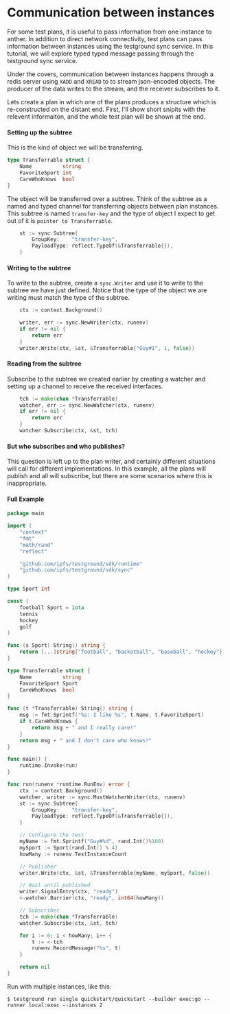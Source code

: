 # Communication between instances

For some test plans, it is useful to pass information from one instance to anther. In addition to direct network connectivity, test plans can pass information between instances using the testground sync service. In this tutorial, we will explore typed typed message passing through the testground sync service.

Under the covers, communication between instances happens through a redis server using `XADD` and `XREAD` to to stream json-encoded objects. The producer of the data writes to the stream, and the receiver subscribes to it.

Lets create a plan in which one of the plans produces a structure which is re-constructed on the distant end.  First, I'll show short snipits with the relevent informaiton, and the whole test plan will be shown at the end.

#### Setting up the subtree

This is the kind of object we will be transferring.

```go
type Transferrable struct {
	Name          string
	FavoriteSport int
	CareWhoKnows  bool
}
```

The object will be transferred over a subtree. Think of the subtree as a named and typed channel for transferring objects between plan instances. This subtree is named `transfer-key` and the type of object I expect to get out of it is `pointer to Transferrable`.

```go
	st := sync.Subtree{
		GroupKey:    "transfer-key",
		PayloadType: reflect.TypeOf(&Transferrable{}),
	}
```

#### Writing to the subtree

To write to the subtree, create a `sync.Writer` and use it to write to the subtree we have just defined. Notice that the type of the object we are writing must match the type of the subtree.

```go
	ctx := context.Background()

	writer, err := sync.NewWriter(ctx, runenv)
	if err != nil {
		return err
	}
	writer.Write(ctx, &st, &Transferrable{"Guy#1", 1, false})

```

#### Reading from the subtree

Subscribe to the subtree we created earlier by creating a watcher and setting up a channel to receive the received interfaces.

```go
	tch := make(chan *Transferrable)
	watcher, err := sync.NewWatcher(ctx, runenv)
	if err != nil {
		return err
	}
	watcher.Subscribe(ctx, &st, tch)
```

#### But who subscribes and who publishes?

This question is left up to the plan writer, and certainly different situations will call for different implementations. In this example, all the plans will publish and all will subscribe, but there are some scenarios where this is inappropriate.



#### Full Example

```go
package main

import (
	"context"
	"fmt"
	"math/rand"
	"reflect"

	"github.com/ipfs/testground/sdk/runtime"
	"github.com/ipfs/testground/sdk/sync"
)

type Sport int

const (
	football Sport = iota
	tennis
	hockey
	golf
)

func (s Sport) String() string {
	return [...]string{"football", "basketball", "baseball", "hockey"}[s]
}

type Transferrable struct {
	Name          string
	FavoriteSport Sport
	CareWhoKnows  bool
}

func (t *Transferrable) String() string {
	msg := fmt.Sprintf("%s: I like %s", t.Name, t.FavoriteSport)
	if t.CareWhoKnows {
		return msg + " and I really care!"
	}
	return msg + " and I don't care who knows!"
}

func main() {
	runtime.Invoke(run)
}

func run(runenv *runtime.RunEnv) error {
	ctx := context.Background()
	watcher, writer := sync.MustWatcherWriter(ctx, runenv)
	st := sync.Subtree{
		GroupKey:    "transfer-key",
		PayloadType: reflect.TypeOf(&Transferrable{}),
	}

	// Configure the test
	myName := fmt.Sprintf("Guy#%d", rand.Int()%100)
	mySport := Sport(rand.Int() % 4)
	howMany := runenv.TestInstanceCount

	// Publisher
	writer.Write(ctx, &st, &Transferrable{myName, mySport, false})

	// Wait until published
	writer.SignalEntry(ctx, "ready")
	<-watcher.Barrier(ctx, "ready", int64(howMany))

	// Subscriber
	tch := make(chan *Transferrable)
	watcher.Subscribe(ctx, &st, tch)

	for i := 0; i < howMany; i++ {
		t := <-tch
		runenv.RecordMessage("%s", t)
	}

	return nil
}
```

Run with multiple instances, like this:

```text
$ testground run single quickstart/quickstart --builder exec:go --runner local:exec --instances 2
```

